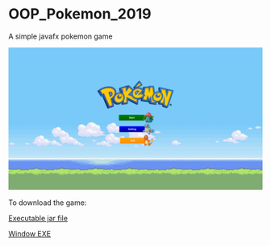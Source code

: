 # OOP_Pokemon_2019
A simple javafx pokemon game

![menu](menu.PNG)

To download the game:

[Executable jar file](https://oopf-2019.s3-ap-southeast-1.amazonaws.com/OOP_Pokeanu_2019.jar)

[Window EXE](https://oopf-2019.s3-ap-southeast-1.amazonaws.com/OOP_Pokeamon_2019.zip)

